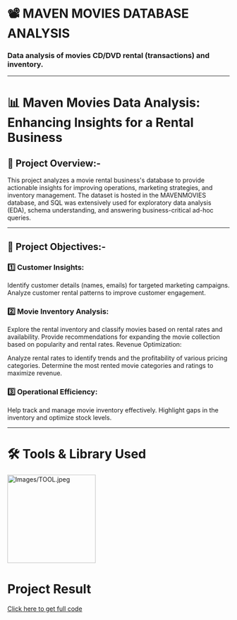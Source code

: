 # 📽️ MAVEN MOVIES DATABASE ANALYSIS


### Data analysis of movies CD/DVD rental (transactions) and inventory.

---
# 📊 Maven Movies Data Analysis: Enhancing Insights for a Rental Business

## 🔎 Project Overview:-
This project analyzes a movie rental business's database to provide actionable insights for improving operations, marketing strategies, and inventory management. The dataset is hosted in the MAVENMOVIES database, and SQL was extensively used for exploratory data analysis (EDA), schema understanding, and answering business-critical ad-hoc queries.

---

## 📌 Project Objectives:-

 ### 1️⃣ Customer Insights:

Identify customer details (names, emails) for targeted marketing campaigns.
Analyze customer rental patterns to improve customer engagement.

 ### 2️⃣ Movie Inventory Analysis:

Explore the rental inventory and classify movies based on rental rates and availability.
Provide recommendations for expanding the movie collection based on popularity and rental rates.
Revenue Optimization:

Analyze rental rates to identify trends and the profitability of various pricing categories.
Determine the most rented movie categories and ratings to maximize revenue.

 ### 3️⃣ Operational Efficiency:

Help track and manage movie inventory effectively.
Highlight gaps in the inventory and optimize stock levels.

---
# 🛠️ Tools & Library Used
<img src="./Images/TOOL.jpeg" alt="Images/TOOL.jpeg" width="200"/> &nbsp;

# Project Result

[Click here to get full code](https://github.com/Rahulswamy3005/Maven-Movies-Analysis/blob/main/Movies%20Analysis%20And%20Codes.sql)


